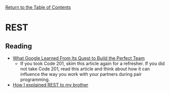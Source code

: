 [Return to the Table of Contents](README.md)

# REST

## Reading

* [What Google Learned From Its Quest to Build the Perfect Team](https://https://www.nytimes.com/2016/02/28/magazine/what-google-learned-from-its-quest-to-build-the-perfect-team.html)
  * If you took Code 201, skim this article again for a refresher. If you did not take Code 201, read this article and think about how it can influence the way you work with your partners during pair programming.
* [How I explained REST to my brother](https://gist.github.com/brookr/5977550)
